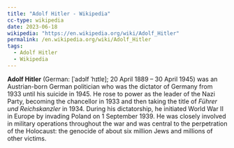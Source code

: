 ```yaml
---
title: "Adolf Hitler - Wikipedia"
cc-type: wikipedia
date: 2023-06-18
wikipedia: "https://en.wikipedia.org/wiki/Adolf_Hitler"
permalink: /en.wikipedia.org/wiki/Adolf_Hitler
tags:
  - Adolf Hitler
  - Wikipedia
---
```

**Adolf Hitler** (German: [ˈadɔlf ˈhɪtlɐ]; 20 April 1889 – 30 April 1945) was an Austrian-born German politician who was the dictator of Germany from 1933 until his suicide in 1945. He rose to power as the leader of the Nazi Party, becoming the chancellor in 1933 and then taking the title of *Führer und Reichskanzler* in 1934. During his dictatorship, he initiated World War II in Europe by invading Poland on 1 September 1939. He was closely involved in military operations throughout the war and was central to the perpetration of the Holocaust: the genocide of about six million Jews and millions of other victims.